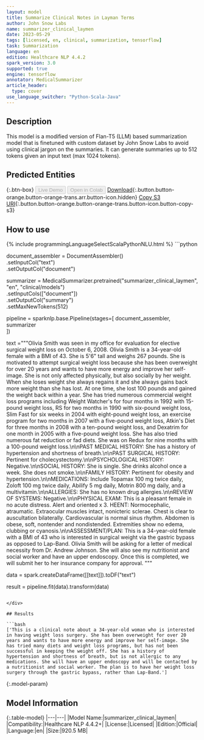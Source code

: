 ```yaml
---
layout: model
title: Summarize Clinical Notes in Layman Terms
author: John Snow Labs
name: summarizer_clinical_laymen
date: 2023-05-29
tags: [licensed, en, clinical, summarization, tensorflow]
task: Summarization
language: en
edition: Healthcare NLP 4.4.2
spark_version: 3.0
supported: true
engine: tensorflow
annotator: MedicalSummarizer
article_header:
  type: cover
use_language_switcher: "Python-Scala-Java"
---
```


## Description

This model is a modified version of Flan-T5 (LLM) based summarization model that is finetuned with custom dataset by John Snow Labs to avoid using clinical jargon on the summaries.  It can generate summaries up to 512 tokens given an input text (max 1024 tokens).

## Predicted Entities



{:.btn-box}
<button class="button button-orange" disabled>Live Demo</button>
<button class="button button-orange" disabled>Open in Colab</button>
[Download](https://s3.amazonaws.com/auxdata.johnsnowlabs.com/clinical/models/summarizer_clinical_laymen_en_4.4.2_3.0_1685360017257.zip){:.button.button-orange.button-orange-trans.arr.button-icon.hidden}
[Copy S3 URI](s3://auxdata.johnsnowlabs.com/clinical/models/summarizer_clinical_laymen_en_4.4.2_3.0_1685360017257.zip){:.button.button-orange.button-orange-trans.button-icon.button-copy-s3}

## How to use



<div class="tabs-box" markdown="1">
{% include programmingLanguageSelectScalaPythonNLU.html %}
```python

document_assembler = DocumentAssembler()\
    .setInputCol("text")\
    .setOutputCol("document")

summarizer = MedicalSummarizer.pretrained("summarizer_clinical_laymen", "en", "clinical/models")\
    .setInputCols(["document"])\
    .setOutputCol("summary")\
    .setMaxNewTokens(512)

pipeline = sparknlp.base.Pipeline(stages=[
    document_assembler,
    summarizer  
])

text ="""Olivia Smith was seen in my office for evaluation for elective surgical weight loss on October 6, 2008. Olivia Smith is a 34-year-old female with a BMI of 43. She is 5'6" tall and weighs 267 pounds. She is motivated to attempt surgical weight loss because she has been overweight for over 20 years and wants to have more energy and improve her self-image. She is not only affected physically, but also socially by her weight. When she loses weight she always regains it and she always gains back more weight than she has lost. At one time, she lost 100 pounds and gained the weight back within a year. She has tried numerous commercial weight loss programs including Weight Watcher's for four months in 1992 with 15-pound weight loss, RS for two months in 1990 with six-pound weight loss, Slim Fast for six weeks in 2004 with eight-pound weight loss, an exercise program for two months in 2007 with a five-pound weight loss, Atkin's Diet for three months in 2008 with a ten-pound weight loss, and Dexatrim for one month in 2005 with a five-pound weight loss. She has also tried numerous fat reduction or fad diets. She was on Redux for nine months with a 100-pound weight loss.\n\nPAST MEDICAL HISTORY: She has a history of hypertension and shortness of breath.\n\nPAST SURGICAL HISTORY: Pertinent for cholecystectomy.\n\nPSYCHOLOGICAL HISTORY: Negative.\n\nSOCIAL HISTORY: She is single. She drinks alcohol once a week. She does not smoke.\n\nFAMILY HISTORY: Pertinent for obesity and hypertension.\n\nMEDICATIONS: Include Topamax 100 mg twice daily, Zoloft 100 mg twice daily, Abilify 5 mg daily, Motrin 800 mg daily, and a multivitamin.\n\nALLERGIES: She has no known drug allergies.\n\nREVIEW OF SYSTEMS: Negative.\n\nPHYSICAL EXAM: This is a pleasant female in no acute distress. Alert and oriented x 3. HEENT: Normocephalic, atraumatic. Extraocular muscles intact, nonicteric sclerae. Chest is clear to auscultation bilaterally. Cardiovascular is normal sinus rhythm. Abdomen is obese, soft, nontender and nondistended. Extremities show no edema, clubbing or cyanosis.\n\nASSESSMENT/PLAN: This is a 34-year-old female with a BMI of 43 who is interested in surgical weight via the gastric bypass as opposed to Lap-Band. Olivia Smith will be asking for a letter of medical necessity from Dr. Andrew Johnson. She will also see my nutritionist and social worker and have an upper endoscopy. Once this is completed, we will submit her to her insurance company for approval.
"""

data = spark.createDataFrame([[text]]).toDF("text")

result = pipeline.fit(data).transform(data)
```

</div>

## Results

```bash
['This is a clinical note about a 34-year-old woman who is interested in having weight loss surgery. She has been overweight for over 20 years and wants to have more energy and improve her self-image. She has tried many diets and weight loss programs, but has not been successful in keeping the weight off. She has a history of hypertension and shortness of breath, but is not allergic to any medications. She will have an upper endoscopy and will be contacted by a nutritionist and social worker. The plan is to have her weight loss surgery through the gastric bypass, rather than Lap-Band.']
```

{:.model-param}
## Model Information

{:.table-model}
|---|---|
|Model Name:|summarizer_clinical_laymen|
|Compatibility:|Healthcare NLP 4.4.2+|
|License:|Licensed|
|Edition:|Official|
|Language:|en|
|Size:|920.5 MB|
